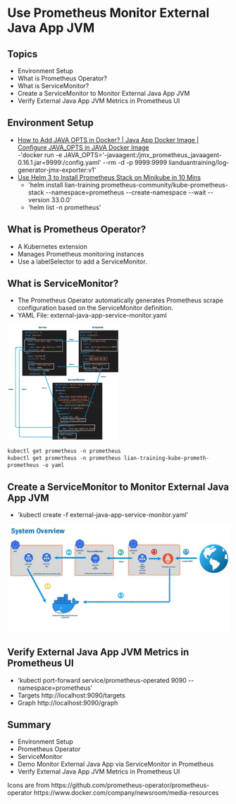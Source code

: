# Use Prometheus Monitor External Java App JVM
## Topics
- Environment Setup   
- What is Prometheus Operator?   
- What is ServiceMonitor?
- Create a ServiceMonitor to Monitor External Java App JVM
- Verify External Java App JVM Metrics in Prometheus UI

## Environment Setup
- [How to Add JAVA OPTS in Docker? | Java App Docker Image | Configure JAVA_OPTS in JAVA Docker Image](https://youtu.be/kAKtfh0u4xg)   
  -'docker run -e JAVA_OPTS='-javaagent:/jmx_prometheus_javaagent-0.16.1.jar=9999:/config.yaml'  --rm -d -p 9999:9999  lianduantraining/log-generator-jmx-exporter:v1' 
- [Use Helm 3 to Install Prometheus Stack on Minikube in 10 Mins](https://youtu.be/wfxu053rbbI)   
  - 'helm install lian-training prometheus-community/kube-prometheus-stack --namespace=prometheus --create-namespace --wait --version 33.0.0' 
  - 'helm list -n prometheus'
    

## What is Prometheus Operator? 
- A Kubernetes extension
- Manages Prometheus monitoring instances
- Use a labelSelector to add a ServiceMonitor. 

## What is ServiceMonitor?
- The Prometheus Operator automatically generates Prometheus scrape configuration based on the ServiceMonitor definition.
- YAML File: external-java-app-service-monitor.yaml    
<img src='YAML.jpg' width="50%" >   
  
```
kubectl get prometheus -n prometheus  
kubectl get prometheus -n prometheus lian-training-kube-prometh-prometheus -o yaml  
```


## Create a ServiceMonitor to Monitor External Java App JVM
- 'kubectl create -f  external-java-app-service-monitor.yaml'  
<img src='Prometheus.gif' > 


## Verify External Java App JVM Metrics in Prometheus UI
- 'kubectl port-forward service/prometheus-operated  9090 --namespace=prometheus'
- Targets http://localhost:9090/targets
- Graph http://localhost:9090/graph

## Summary   
- Environment Setup    
- Prometheus Operator   
- ServiceMonitor
- Demo Monitor External Java App via ServiceMonitor in Prometheus
- Verify External Java App JVM Metrics in Prometheus UI

<h7>
Icons are from 
https://github.com/prometheus-operator/prometheus-operator
https://www.docker.com/company/newsroom/media-resources
</h7>